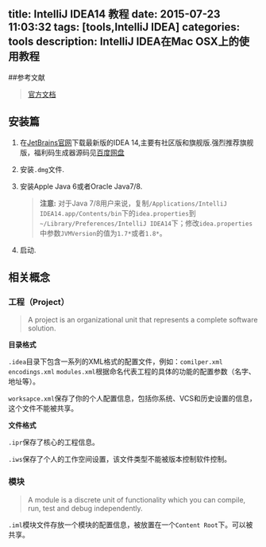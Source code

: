title: IntelliJ IDEA14 教程
date: 2015-07-23 11:03:32
tags: [tools,IntelliJ IDEA]
categories: tools
description: IntelliJ IDEA在Mac OSX上的使用教程
---

##参考文献
>[官方文档](https://www.jetbrains.com/idea/help/basics-and-installation.html)


## 安装篇


1. 在[JetBrains官网](https://www.jetbrains.com/idea/download/index.html)下载最新版的IDEA 14,主要有社区版和旗舰版.强烈推荐旗舰版，福利码生成器源码见[百度网盘](http://pan.baidu.com/s/1i38d23F)
2. 安装`.dmg`文件.
3. 安装Apple Java 6或者Oracle Java7/8.
   
   >**注意:** 对于Java 7/8用户来说，复制`/Applications/IntelliJ IDEA14.app/Contents/bin`下的`idea.properties`到`~/Library/Preferences/IntelliJ IDEA14`下；修改`idea.properties`中参数`JVMVersion`的值为`1.7*`或者`1.8*`。
   
4. 启动.

## 相关概念

### 工程（Project）

> A project is an organizational unit that represents a complete software solution.

**目录格式**

`.idea`目录下包含一系列的XML格式的配置文件，例如：`comilper.xml` `encodings.xml` `modules.xml`根据命名代表工程的具体的功能的配置参数（名字、地址等）。

`worksapce.xml`保存了你的个人配置信息，包括你系统、VCS和历史设置的信息，这个文件不能被共享。

**文件格式**

`.ipr`保存了核心的工程信息。

`.iws`保存了个人的工作空间设置，该文件类型不能被版本控制软件控制。

### 模块

> A module is a discrete unit of functionality which you can compile, run, test and debug independently.

`.iml`模块文件存放一个模块的配置信息，被放置在一个`Content Root`下。可以被共享。











